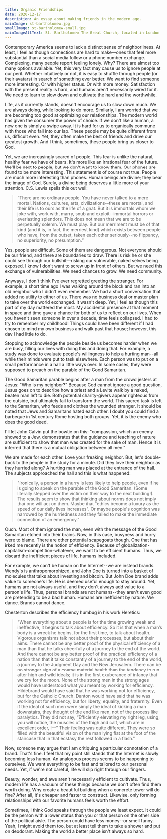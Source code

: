 ```yaml
---
title: Organic Friendships
date: 2020-12-17
description: An essay about making friends in the modern age.
mainImage: st-bartholomew.jpg
smallImage: st-bartholomew-small.jpg
mainImageAltText: St. Bartholomew The Great Church, located in London
---
```

Contemporary America seems to lack a distinct sense of neighborliness. At least, I feel as though connections are hard to make—ones that feel more substantial than a social media follow or a phone number exchange. Complexing, many people report feeling lonely. Why? There are almost too many options available. Yet, this very fact may cause us to ignore people at our peril. Whether intuitively or not, it is easy to shuffle through people (or their avatars) in search of something ever better. We want to find someone more interesting. Or with higher status. Or with more money. Satisfaction with the present reality is hard, and humans aren't necessarily wired for it. We need to learn to slow down and cultivate the hard and the worthwhile.

Life, as it currently stands, doesn't encourage us to slow down much. We are always doing, while looking to do more. Similarly, I am worried that we are becoming too good at optimizing our relationships. The modern world has given the consumer the power of choice. If we don't like a human, a new one is simply a swipe away. It is hard for us to organically commune with those who fall into our lap. These people may be quite different from us, difficult even. Yet, they often make the best of friends and drive our greatest growth. And I think, sometimes, these people bring us closer to God.

Yet, we are increasingly scared of people. This fear is unlike the natural, healthy fear we have of bears. It's more like an irrational fear of the future. We'll be next to people, but we don't want to know them. Our phones are found to be more interesting. This statement is of course not true. People are much more interesting than phones. Human beings are divine; they bear the image of God. Surely, a divine being deserves a little more of your attention. C.S. Lewis spells this out well: 

> “There are no ordinary people. You have never talked to a mere mortal. Nations, cultures, arts, civilizations--these are mortal, and their life is to ours as the life of a gnat. But it is immortals whom we joke with, work with, marry, snub and exploit--immortal horrors or everlasting splendors. This does not mean that we are to be perpetually solemn. We must play. But our merriment must be of that kind (and it is, in fact, the merriest kind) which exists between people who have, from the outset, taken each other seriously--no flippancy, no superiority, no presumption.”

Yes, people are difficult. Some of them are dangerous. Not everyone should be our friend, and there are boundaries to draw. There is risk he or she could see through our bullshit—risking our vulnerable, naked selves being exposed. I know I don't want to screw up in front of others. But we need this exchange of vulnerabilities. We need chances to grow. We need community.

Anyways, I don't think I've ever regretted greeting the stranger. For example, a short time ago I was walking around the block and ran into an old neighbor who I didn't even remember. We had a short conversation that added no utility to either of us. There was no business deal or master plan to take over the world exchanged. It wasn't deep. Yet, I feel as though this part of my day mattered the most. My accidental presence at that moment in space and time gave a chance for both of us to reflect on our lives. When you haven't seen someone in over a decade, time feels collapsed. I had to try to remember my childhood! Things could have been different if I had chosen to mind my own business and walk past that house; however, this day I had little to do. 

Stopping to acknowledge the people beside us becomes harder when we are busy, filling our lives with doing this and doing that. For example, a study was done to evaluate people's willingness to help a hurting man--all while their minds were put to task elsewhere. Each person was to put on a small performance in a hall a little ways over. In some cases, they were supposed to preach on the parable of the Good Samaritan.

The Good Samaritan parable begins after a man from the crowd jesters at Jesus: "Who is my neighbor?" Because God cannot ignore a good question, Jesus goes on to describe how a priest and a Levite walk by a naked, beaten man left to die. Both potential charity-givers appear righteous from the outside, but ultimately fail to transform the world. This sacred task is left to the Samaritan, who feeds and clothes the wounded stranger. It should be noted that Jews and Samaritans hated each other. I doubt you could find a barbeque in 1st century Rome hosting both groups. Yet, it is the enemy who does the good deed.

I'll let John Calvin put the bowtie on this: "compassion, which an enemy showed to a Jew, demonstrates that the guidance and teaching of nature are sufficient to show that man was created for the sake of man. Hence it is inferred that there is a mutual obligation between all men."

We are made for each other. Love your freaking neighbor. But, let's double-back to the people in the study for a minute. Did they love their neighbor as they hurried along? A hurting man was placed at the entrance of the hall. The subjects approached the hall and this is what happened:

> "Ironically, a person in a hurry is less likely to help people, even if he is going to speak on the parable of the Good Samaritan. (Some literally stepped over the victim on their way to the next building!). The results seem to show that thinking about norms does not imply that one will act on them. Maybe that "ethics become a luxury as the speed of our daily lives increases". Or maybe people's cognition was narrowed by the hurriedness and they failed to make the immediate connection of an emergency."

Ouch. Most of them ignored the man, even with the message of the Good Samaritan etched into their brains. Now, in this case, busyness and hurry were to blame. There are other potential scapegoats though. One that has irked me recently is the notion of efficiency. Because of globalization-capitalism-competition-whatever, we want to be efficient humans. Thus, we discard the inefficient pieces of life, humans included. 

For example, we can't be human on the Internet--we are instead brands. Wendy's is anthropomorphized, and John Doe is turned into a basket of molecules that talks about investing and bitcoin. But John Doe brand adds value to someone's life. He is deemed useful enough to stay around. Yet, humans are not always useful, and they don't always add value to a person's life. Thus, personal brands are not humans--they aren't even good are pretending to be a bad human. Humans are inefficient by nature. We dance. Brands cannot dance.

Chesterton describes the efficiency humbug in his work Heretics: 

> "When everything about a people is for the time growing weak and ineffective, it begins to talk about efficiency. So it is that when a man’s body is a wreck he begins, for the first time, to talk about health. Vigorous organisms talk not about their processes, but about their aims. There cannot be any better proof of the physical efficiency of a man than that he talks cheerfully of a journey to the end of the world. And there cannot be any better proof of the practical efficiency of a nation than that it talks constantly of a journey to the end of the world, a journey to the Judgment Day and the New Jerusalem. There can be no stronger sign of a coarse material health than the tendency to run after high and wild ideals; it is in the first exuberance of infancy that we cry for the moon. None of the strong men in the strong ages would have understood what you meant by working for efficiency. Hildebrand would have said that he was working not for efficiency, but for the Catholic Church. Danton would have said that he was working not for efficiency, but for liberty, equality, and fraternity. Even if the ideal of such men were simply the ideal of kicking a man downstairs, they thought of the end like men, not of the process like paralytics. They did not say, “Efficiently elevating my right leg, using, you will notice, the muscles of the thigh and calf, which are in excellent order, I—” Their feeling was quite different. They were so filled with the beautiful vision of the man lying flat at the foot of the staircase that in that ecstasy the rest followed in a flash."

Now, someone may argue that I am critiquing a particular connotation of a brand. That's fine. I feel that my point still stands that the Internet is slowly becoming less human. An analogous process seems to be happening to ourselves. We want everything to be fast and tailored to our personal needs. Yet, if we're not careful, life will slip right through our fingers.

Beauty, wonder, and awe aren't necessarily efficient to cultivate. Thus, modern life has a vacuum of these things because we don't often find them worth doing. Why create a beautiful building when a concrete tower will do fine? After all, it's cheaper and faster to construct. Likewise, only forming relationships with our favorite humans feels worth the effort.

Sometimes, I think God speaks through the people we least expect. It could be the person with a lower status than you or that person on the other side of the political aisle. The person could have less money--or smell funny. Yeah, I might avoid them too, but at least tell them to take a shower and put on deodorant. Making the world a better place isn't always so hard.